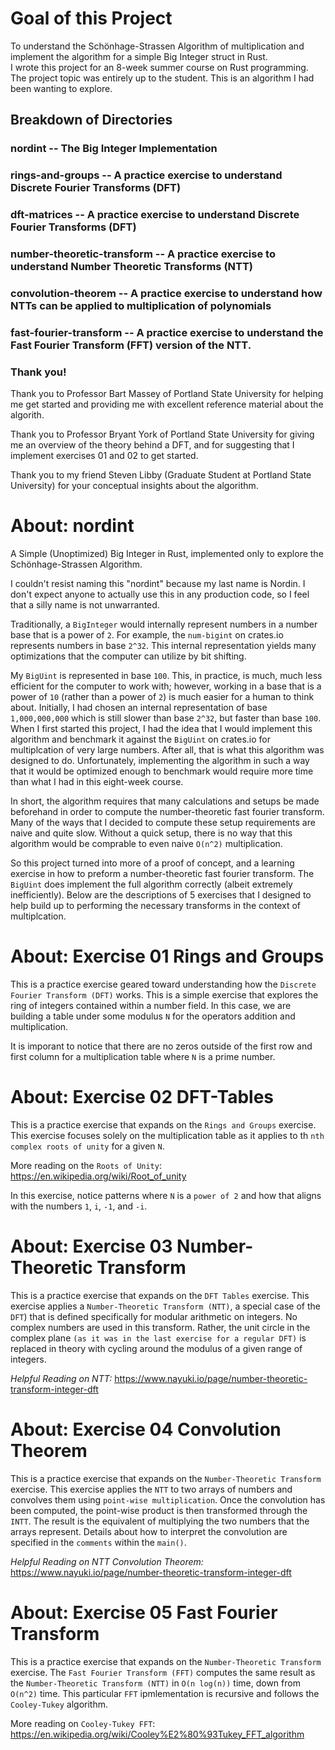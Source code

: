 # Goal of this Project
To understand the Schönhage-Strassen Algorithm of multiplication and implement the algorithm for a simple Big Integer struct in Rust.  
I wrote this project for an 8-week summer course on Rust programming. The project topic was entirely up to the student. This is an algorithm I had been wanting to explore.

## Breakdown of Directories
### nordint -- The Big Integer Implementation
### rings-and-groups -- A practice exercise to understand Discrete Fourier Transforms (DFT)
### dft-matrices -- A practice exercise to understand Discrete Fourier Transforms (DFT)
### number-theoretic-transform -- A practice exercise to understand Number Theoretic Transforms (NTT)
### convolution-theorem -- A practice exercise to understand how NTTs can be applied to multiplication of polynomials
### fast-fourier-transform -- A practice exercise to understand the Fast Fourier Transform (FFT) version of the NTT. 

### Thank you!
Thank you to Professor Bart Massey of Portland State University for helping me get started and providing me with excellent reference material about the algorith.  

Thank you to Professor Bryant York of Portland State University for giving me an overview of the theory behind a DFT, and for suggesting that I implement exercises 01 and 02 to get started.

Thank you to my friend Steven Libby (Graduate Student at Portland State University) for your conceptual insights about the algorithm.

# About: nordint
A Simple (Unoptimized) Big Integer in Rust, implemented only to explore the Schönhage-Strassen Algorithm.

I couldn't resist naming this "nordint" because my last name is Nordin. I don't expect anyone to actually use this in any production code, so I feel that a silly name is not unwarranted.  

Traditionally, a `BigInteger` would internally represent numbers in a number base that is a power of `2`. For example, the `num-bigint` on crates.io represents numbers in base `2^32`. This internal representation yields many optimizations that the computer can utilize by bit shifting.

My `BigUint` is represented in base `100`. This, in practice, is much, much less efficient for the computer to work with; however, working in a base that is a power of `10` (rather than a power of `2`) is much easier for a human to think about. Initially, I had chosen an internal representation of base `1,000,000,000` which is still slower than base `2^32`, but faster than base `100`. When I first started this project, I had the idea that I would implement this algorithm and benchmark it against the `BigUint` on crates.io for multiplcation of very large numbers. After all, that is what this algorithm was designed to do. Unfortunately, implementing the algorithm in such a way that it would be optimized enough to benchmark would require more time than what I had in this eight-week course.   

In short, the algorithm requires that many calculations and setups be made beforehand in order to compute the number-theoretic fast fourier transform. Many of the ways that I decided to compute these setup requirements are naive and quite slow. Without a quick setup, there is no way that this algorithm would be comprable to even naive `O(n^2)` multiplication.  

So this project turned into more of a proof of concept, and a learning exercise in how to preform a number-theoretic fast fourier transform. The `BigUint` does implement the full algorithm correctly (albeit extremely inefficiently).  Below are the descriptions of 5 exercises that I designed to help build up to performing the necessary transforms in the context of multiplcation.

# About: Exercise 01 Rings and Groups

This is a practice exercise geared toward understanding how the `Discrete Fourier Transform (DFT)` works. This is a simple exercise that explores the ring of integers contained within a number field. In this case, we are building a table under some modulus `N` for the operators addition and multiplication.  

It is imporant to notice that there are no zeros outside of the first row and first column for a multiplication table where `N` is a prime number.

# About: Exercise 02 DFT-Tables

This is a practice exercise that expands on the `Rings and Groups` exercise. This exercise focuses solely on the multiplication table as it applies to th `nth complex roots of unity` for a given `N`.  

More reading on the `Roots of Unity`: https://en.wikipedia.org/wiki/Root_of_unity

In this exercise, notice patterns where `N` is a `power of 2` and how that aligns with the numbers `1`, `i`, `-1`, and `-i`.

# About: Exercise 03 Number-Theoretic Transform

This is a practice exercise that expands on the `DFT Tables` exercise. This exercise applies a `Number-Theoretic Transform (NTT)`, a special case of the `DFT`) that is defined specifically for modular arithmetic on integers. No complex numbers are used in this transform. Rather, the unit circle in the complex plane `(as it was in the last exercise for a regular DFT)` is replaced in theory with cycling around the modulus of a given range of integers.

*Helpful Reading on NTT:* https://www.nayuki.io/page/number-theoretic-transform-integer-dft

# About: Exercise 04 Convolution Theorem

This is a practice exercise that expands on the `Number-Theoretic Transform` exercise. This exercise applies the `NTT` to two arrays of numbers and convolves them using `point-wise multiplication`. Once the convolution has been computed, the point-wise product is then transformed through the `INTT`. The result is the equivalent of multiplying the two numbers that the arrays represent. Details about how to interpret the convolution are specified in the `comments` within the `main()`.

*Helpful Reading on NTT Convolution Theorem:* https://www.nayuki.io/page/number-theoretic-transform-integer-dft

# About: Exercise 05 Fast Fourier Transform

This is a practice exercise that expands on the `Number-Theoretic Transform` exercise. The `Fast Fourier Transform (FFT)` computes the same result as the `Number-Theoretic Transform (NTT)` in `O(n log(n))` time, down from `O(n^2)` time. This particular `FFT` ipmlementation is recursive and follows the `Cooley-Tukey` algorithm.

More reading on `Cooley-Tukey FFT`: https://en.wikipedia.org/wiki/Cooley%E2%80%93Tukey_FFT_algorithm 

